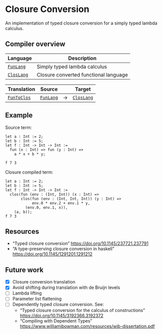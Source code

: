 # Closure Conversion

An implementation of typed closure conversion for a simply typed lambda calculus.

## Compiler overview

| Language     | Description                  |
| ------------ | ---------------------------- |
| [`FunLang`]  | Simply typed lambda calculus |
| [`ClosLang`] | Closure converted functional language |

[`FunLang`]: ./bin/FunLang.ml
[`ClosLang`]: ./bin/ClosLang.ml

| Translation   | Source      |   | Target       |
| ------------- | ----------- | - | ------------ |
| [`FunToClos`] | [`FunLang`] | → | [`ClosLang`] |

[`FunToClos`]: ./bin/FunToClos.ml

## Example

Source term:

<!-- $MDX file=test/multiple-captures-3.txt -->
```text
let a : Int := 2;
let b : Int := 5;
let f : Int -> Int -> Int :=
  fun (x : Int) => fun (y : Int) =>
    a * x + b * y;

f 7 3
```

Closure compiled term:

<!-- $MDX file=test/multiple-captures-3.stdout -->
```text
let a : Int := 2;
let b : Int := 5;
let f : Int -> Int -> Int :=
  clos(fun (env : (Int, Int)) (x : Int) =>
       clos(fun (env : (Int, Int, Int)) (y : Int) =>
            env.0 * env.2 + env.1 * y,
         (env.0, env.1, x)),
    (a, b));
f 7 3
```

## Resources

- “Typed closure conversion” <https://doi.org/10.1145/237721.237791>
- “A type-preserving closure conversion in haskell” <https://doi.org/10.1145/1291201.1291212>

## Future work

- [x] Closure conversion translation
- [x] Avoid shifting during translation with de Bruijn levels
- [ ] Lambda lifting
- [ ] Parameter list flattening
- [ ] Dependently typed closure conversion. See:
  - “Typed closure conversion for the calculus of constructions” <https://doi.org/10.1145/3192366.3192372>
  - “Compiling with Dependent Types” <https://www.williamjbowman.com/resources/wjb-dissertation.pdf>
